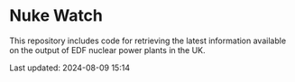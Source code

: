 # Nuke Watch

This repository includes code for retrieving the latest information available on the output of EDF nuclear power plants in the UK.

Last updated: 2024-08-09 15:14